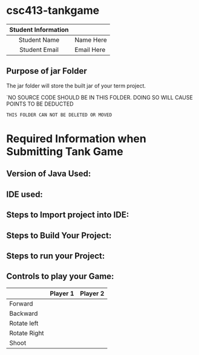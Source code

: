 # csc413-tankgame


| Student Information |                |
|:-------------------:|----------------|
|  Student Name       |   Name Here    |
|  Student Email      |   Email Here   |


## Purpose of jar Folder 
The jar folder will store the built jar of your term project.

`NO SOURCE CODE SHOULD BE IN THIS FOLDER. DOING SO WILL CAUSE POINTS TO BE DEDUCTED

`THIS FOLDER CAN NOT BE DELETED OR MOVED`

# Required Information when Submitting Tank Game

## Version of Java Used:

## IDE used: 

## Steps to Import project into IDE:

## Steps to Build Your Project:
 
## Steps to run your Project:

## Controls to play your Game:

|               | Player 1 | Player 2 |
|---------------|----------|----------|
|  Forward      |          |          |
|  Backward     |          |          |
|  Rotate left  |          |          |
|  Rotate Right |          |          |
|  Shoot        |          |          |

<!-- You may add more controls if you need to. -->
